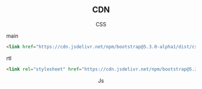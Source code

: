 <h2 align="center">CDN</h2>
<p align="center">CSS</p>
main

```html
<link href="https://cdn.jsdelivr.net/npm/bootstrap@5.3.0-alpha1/dist/css/bootstrap.min.css" rel="stylesheet" integrity="sha384-GLhlTQ8iRABdZLl6O3oVMWSktQOp6b7In1Zl3/Jr59b6EGGoI1aFkw7cmDA6j6gD" crossorigin="anonymous">
```

rtl

```html
<link rel="stylesheet" href="https://cdn.jsdelivr.net/npm/bootstrap@5.3.0-alpha1/dist/css/bootstrap.rtl.min.css" integrity="sha384-WJUUqfoMmnfkBLne5uxXj+na/c7sesSJ32gI7GfCk4zO4GthUKhSEGyvQ839BC51" crossorigin="anonymous">
```
<p align="center">Js</p>
